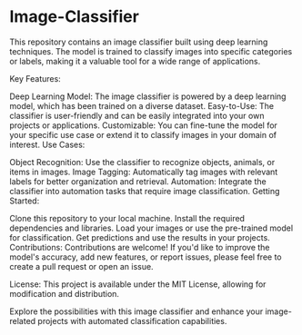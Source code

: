 # Image-Classifier

This repository contains an image classifier built using deep learning techniques. The model is trained to classify images into specific categories or labels, making it a valuable tool for a wide range of applications.

Key Features:

Deep Learning Model: The image classifier is powered by a deep learning model, which has been trained on a diverse dataset.
Easy-to-Use: The classifier is user-friendly and can be easily integrated into your own projects or applications.
Customizable: You can fine-tune the model for your specific use case or extend it to classify images in your domain of interest.
Use Cases:

Object Recognition: Use the classifier to recognize objects, animals, or items in images.
Image Tagging: Automatically tag images with relevant labels for better organization and retrieval.
Automation: Integrate the classifier into automation tasks that require image classification.
Getting Started:

Clone this repository to your local machine.
Install the required dependencies and libraries.
Load your images or use the pre-trained model for classification.
Get predictions and use the results in your projects.
Contributions:
Contributions are welcome! If you'd like to improve the model's accuracy, add new features, or report issues, please feel free to create a pull request or open an issue.

License:
This project is available under the MIT License, allowing for modification and distribution.

Explore the possibilities with this image classifier and enhance your image-related projects with automated classification capabilities.
